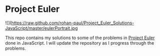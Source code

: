Project Euler
=============

![](https://raw.github.com/rohan-paul/Project_Euler_Solutions-JavaScript/master/eulerPortrait.jpg

This repo contains my solutions to some of the problems in [Project Euler](https://projecteuler.net/) done in JavaScript. I will update the repository as I progress through the problems.
